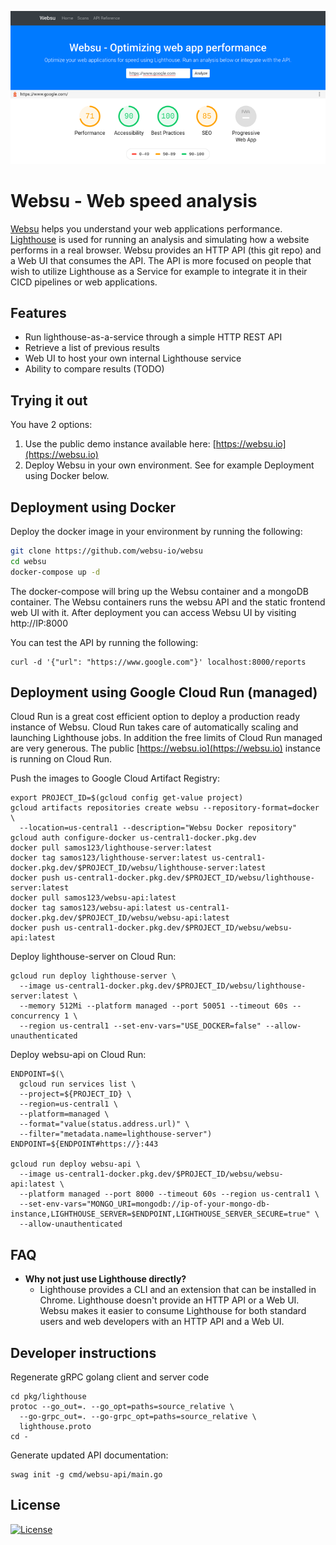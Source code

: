 [![websu.io](screenshot.png "Websu.io screenshot")](https://websu.io)
# Websu - Web speed analysis

[Websu](https://websu.io) helps you understand your web applications performance.
[Lighthouse](https://github.com/GoogleChrome/lighthouse) is used for running
an analysis and simulating how a website
performs in a real browser. Websu provides an HTTP API (this git repo) and
a Web UI that consumes the API. The API is more focused on people that wish
to utilize Lighthouse as a Service for example to integrate it in their
CICD pipelines or web applications.

## Features
- Run lighthouse-as-a-service through a simple HTTP REST API
- Retrieve a list of previous results
- Web UI to host your own internal Lighthouse service
- Ability to compare results (TODO)

## Trying it out
You have 2 options:
1. Use the public demo instance available here: [https://websu.io](https://websu.io)
2. Deploy Websu in your own environment. See for example Deployment using Docker below.

## Deployment using Docker
Deploy the docker image in your environment by running the following:
```bash
git clone https://github.com/websu-io/websu
cd websu
docker-compose up -d
```
The docker-compose will bring up the Websu container and a mongoDB container.
The Websu containers runs the websu API and the static frontend web UI with
it. After deployment you can access Websu UI by visiting http://IP:8000

You can test the API by running the following:
```
curl -d '{"url": "https://www.google.com"}' localhost:8000/reports
```

## Deployment using Google Cloud Run (managed)
Cloud Run is a great cost efficient option to deploy a production ready
instance of Websu. Cloud Run takes care of automatically scaling and launching
Lighthouse jobs. In addition the free limits of Cloud Run managed are very
generous. The public [https://websu.io](https://websu.io) instance is running
on Cloud Run.

Push the images to Google Cloud Artifact Registry:
```
export PROJECT_ID=$(gcloud config get-value project)
gcloud artifacts repositories create websu --repository-format=docker \
  --location=us-central1 --description="Websu Docker repository"
gcloud auth configure-docker us-central1-docker.pkg.dev
docker pull samos123/lighthouse-server:latest
docker tag samos123/lighthouse-server:latest us-central1-docker.pkg.dev/$PROJECT_ID/websu/lighthouse-server:latest
docker push us-central1-docker.pkg.dev/$PROJECT_ID/websu/lighthouse-server:latest
docker pull samos123/websu-api:latest
docker tag samos123/websu-api:latest us-central1-docker.pkg.dev/$PROJECT_ID/websu/websu-api:latest
docker push us-central1-docker.pkg.dev/$PROJECT_ID/websu/websu-api:latest
```

Deploy lighthouse-server on Cloud Run:
```
gcloud run deploy lighthouse-server \
  --image us-central1-docker.pkg.dev/$PROJECT_ID/websu/lighthouse-server:latest \
  --memory 512Mi --platform managed --port 50051 --timeout 60s --concurrency 1 \
  --region us-central1 --set-env-vars="USE_DOCKER=false" --allow-unauthenticated
```

Deploy websu-api on Cloud Run:
```
ENDPOINT=$(\
  gcloud run services list \
  --project=${PROJECT_ID} \
  --region=us-central1 \
  --platform=managed \
  --format="value(status.address.url)" \
  --filter="metadata.name=lighthouse-server")
ENDPOINT=${ENDPOINT#https://}:443

gcloud run deploy websu-api \
  --image us-central1-docker.pkg.dev/$PROJECT_ID/websu/websu-api:latest \
  --platform managed --port 8000 --timeout 60s --region us-central1 \
  --set-env-vars="MONGO_URI=mongodb://ip-of-your-mongo-db-instance,LIGHTHOUSE_SERVER=$ENDPOINT,LIGHTHOUSE_SERVER_SECURE=true" \
  --allow-unauthenticated
```

## FAQ
- **Why not just use Lighthouse directly?**
    - Lighthouse provides a CLI and an extension that can be installed in
      Chrome. Lighthouse doesn't provide an HTTP API or a Web UI. Websu makes
      it easier to consume Lighthouse for both standard users and web
      developers with an HTTP API and a Web UI.


## Developer instructions

Regenerate gRPC golang client and server code
```
cd pkg/lighthouse
protoc --go_out=. --go_opt=paths=source_relative \
  --go-grpc_out=. --go-grpc_opt=paths=source_relative \
  lighthouse.proto
cd -
```

Generate updated API documentation:
```
swag init -g cmd/websu-api/main.go
```

## License
[![License](https://img.shields.io/badge/License-Apache%202.0-blue.svg)](https://opensource.org/licenses/Apache-2.0)
